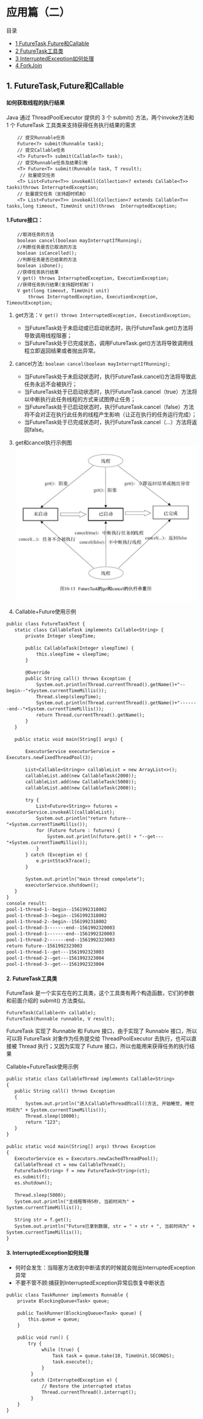 # 应用篇（二）

目录
- [1 FutureTask,Future和Callable](#1-FutureTask,Future和Callable)
- [2 FutureTask工具类](#2-FutureTask工具类)
- [3 InterruptedException如何处理](#3-InterruptedException如何处理)
- [4 ForkJoin](#4-ForkJoin)


## 1. FutureTask,Future和Callable

#### 如何获取线程的执行结果
Java 通过 ThreadPoolExecutor 提供的 3 个 submit() 方法，两个invoke方法和 1 个 FutureTask 工具类来支持获得任务执行结果的需求
```
    // 提交Runnable任务
    Future<?> submit(Runnable task);
    // 提交Callable任务
    <T> Future<T> submit(Callable<T> task);
    // 提交Runnable任务及结果引用  
    <T> Future<T> submit(Runnable task, T result);
     // 批量提交任务
    <T> List<Future<T>> invokeAll(Collection<? extends Callable<T>> tasks)throws InterruptedException;
    // 批量提交任务（支持超时机制）
    <T> List<Future<T>> invokeAll(Collection<? extends Callable<T>> tasks,long timeout, TimeUnit unit)throws  InterruptedException;
```

#### 1.Future接口：
```
    //取消任务的方法
    boolean cancel(boolean mayInterruptIfRunning);
    //判断任务是否已取消的方法
    boolean isCancelled();
    //判断任务是否已结束的方法
    boolean isDone();
    //获得任务执行结果
    V get() throws InterruptedException, ExecutionException;
    //获得任务执行结果(支持超时机制`)
    V get(long timeout, TimeUnit unit)
        throws InterruptedException, ExecutionException, TimeoutException;
```
1. get方法：`V get() throws InterruptedException, ExecutionException;`
    - 当FutureTask处于未启动或已启动状态时，执行FutureTask.get()方法将导致调用线程阻塞；
    -  当FutureTask处于已完成状态，调用FutureTask.get()方法将导致调用线程立即返回结果或者抛出异常。
 2. cancel方法: `boolean cancel(boolean mayInterruptIfRunning);`
    - 当FutureTask处于未启动状态时，执行FutureTask.cancel()方法将导致此任务永远不会被执行；
    - 当FutureTask处于已启动状态时，执行FutureTask.cancel（true）方法将以中断执行此任务线程的方式来试图停止任务；
    - 当FutureTask处于已启动状态时，执行FutureTask.cancel（false）方法将不会对正在执行此任务的线程产生影响（让正在执行的任务运行完成）；
    - 当FutureTask处于已完成状态时，执行FutureTask.cancel（…）方法将返回false。
3. get和cancel执行示例图
![FutureTask的get和cancel的执行示意图](/pic/java/FutureTask_1.png)

4. Callable+Future使用示例
 ```
 public class FutureTaskTest {
    static class CallableTask implements Callable<String> {
        private Integer sleepTime;

        public CallableTask(Integer sleepTime) {
            this.sleepTime = sleepTime;
        }

        @Override
        public String call() throws Exception {
            System.out.println(Thread.currentThread().getName()+"--begin--"+System.currentTimeMillis());
            Thread.sleep(sleepTime);
            System.out.println(Thread.currentThread().getName()+"-------end--"+System.currentTimeMillis());
            return Thread.currentThread().getName();
        }
    }

    public static void main(String[] args) {

        ExecutorService executorService = Executors.newFixedThreadPool(3);

        List<Callable<String>> callableList = new ArrayList<>();
        callableList.add(new CallableTask(2000));
        callableList.add(new CallableTask(5000));
        callableList.add(new CallableTask(2000));

        try {
            List<Future<String>> futures = executorService.invokeAll(callableList);
            System.out.println("return future--"+System.currentTimeMillis());
            for (Future future : futures) {
                System.out.println(future.get() + "--get---"+System.currentTimeMillis());
            }
        } catch (Exception e) {
            e.printStackTrace();
        }

        System.out.println("main thread compelete");
        executorService.shutdown();
    }
}
console result:
pool-1-thread-1--begin--1561992318002
pool-1-thread-3--begin--1561992318002
pool-1-thread-2--begin--1561992318002
pool-1-thread-3-------end--1561992320003
pool-1-thread-1-------end--1561992320003
pool-1-thread-2-------end--1561992323003
return future--1561992323003
pool-1-thread-1--get---1561992323003
pool-1-thread-2--get---1561992323004
pool-1-thread-3--get---1561992323004
 ```


#### 2. FutureTask工具类
FutureTask 是一个实实在在的工具类，这个工具类有两个构造函数，它们的参数和前面介绍的 submit() 方法类似。
```
FutureTask(Callable<V> callable);
FutureTask(Runnable runnable, V result);
```
FutureTask 实现了 Runnable 和 Future 接口，由于实现了 Runnable 接口，所以可以将 FutureTask 对象作为任务提交给 ThreadPoolExecutor 去执行，也可以直接被 Thread 执行；又因为实现了 Future 接口，所以也能用来获得任务的执行结果

 Callable+FutureTask使用示例
 ```
public static class CallableThread implements Callable<String>
{
    public String call() throws Exception
    {
        System.out.println("进入CallableThread的call()方法, 开始睡觉, 睡觉时间为" + System.currentTimeMillis());
        Thread.sleep(10000);
        return "123";
    }
}
    
public static void main(String[] args) throws Exception
{
    ExecutorService es = Executors.newCachedThreadPool();
    CallableThread ct = new CallableThread();
    FutureTask<String> f = new FutureTask<String>(ct);
    es.submit(f);
    es.shutdown();
        
    Thread.sleep(5000);
    System.out.println("主线程等待5秒, 当前时间为" + System.currentTimeMillis());
        
    String str = f.get();
    System.out.println("Future已拿到数据, str = " + str + ", 当前时间为" + System.currentTimeMillis());
}
 ```
 
#### 3. InterruptedException如何处理
- 何时会发生：当阻塞方法收到中断请求的时候就会抛出InterruptedException异常
- 不要不管不顾:捕获到InterruptedException异常后恢复中断状态
```
public class TaskRunner implements Runnable {
    private BlockingQueue<Task> queue;
 
    public TaskRunner(BlockingQueue<Task> queue) { 
        this.queue = queue; 
    }
 
    public void run() { 
        try {
             while (true) {
                 Task task = queue.take(10, TimeUnit.SECONDS);
                 task.execute();
             }
         }
         catch (InterruptedException e) { 
             // Restore the interrupted status
             Thread.currentThread().interrupt();
         }
    }
}
```
